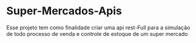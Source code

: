# Super-Mercados-Apis
Esse projeto tem como finalidade criar uma api rest-Full para a simulação de todo processo de venda e controle de estoque de um super mercado

